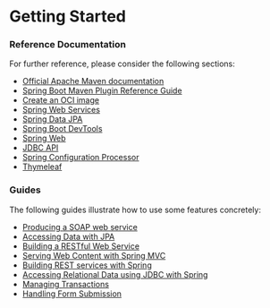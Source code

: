 # Getting Started

### Reference Documentation

For further reference, please consider the following sections:

* [Official Apache Maven documentation](https://maven.apache.org/guides/index.html)
* [Spring Boot Maven Plugin Reference Guide](https://docs.spring.io/spring-boot/docs/2.7.5/maven-plugin/reference/html/)
* [Create an OCI image](https://docs.spring.io/spring-boot/docs/2.7.5/maven-plugin/reference/html/#build-image)
* [Spring Web Services](https://docs.spring.io/spring-boot/docs/2.7.5/reference/htmlsingle/#io.webservices)
* [Spring Data JPA](https://docs.spring.io/spring-boot/docs/2.7.5/reference/htmlsingle/#data.sql.jpa-and-spring-data)
* [Spring Boot DevTools](https://docs.spring.io/spring-boot/docs/2.7.5/reference/htmlsingle/#using.devtools)
* [Spring Web](https://docs.spring.io/spring-boot/docs/2.7.5/reference/htmlsingle/#web)
* [JDBC API](https://docs.spring.io/spring-boot/docs/2.7.5/reference/htmlsingle/#data.sql)
* [Spring Configuration Processor](https://docs.spring.io/spring-boot/docs/2.7.5/reference/htmlsingle/#appendix.configuration-metadata.annotation-processor)
* [Thymeleaf](https://docs.spring.io/spring-boot/docs/2.7.5/reference/htmlsingle/#web.servlet.spring-mvc.template-engines)

### Guides

The following guides illustrate how to use some features concretely:

* [Producing a SOAP web service](https://spring.io/guides/gs/producing-web-service/)
* [Accessing Data with JPA](https://spring.io/guides/gs/accessing-data-jpa/)
* [Building a RESTful Web Service](https://spring.io/guides/gs/rest-service/)
* [Serving Web Content with Spring MVC](https://spring.io/guides/gs/serving-web-content/)
* [Building REST services with Spring](https://spring.io/guides/tutorials/rest/)
* [Accessing Relational Data using JDBC with Spring](https://spring.io/guides/gs/relational-data-access/)
* [Managing Transactions](https://spring.io/guides/gs/managing-transactions/)
* [Handling Form Submission](https://spring.io/guides/gs/handling-form-submission/)

